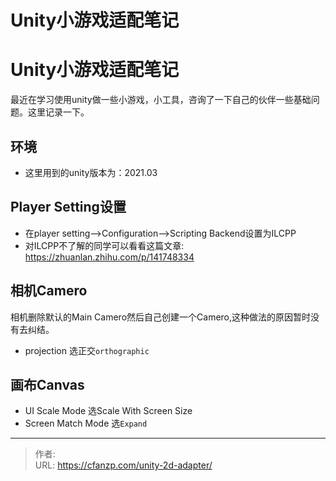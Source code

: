 # Unity小游戏适配笔记


<!--more-->
# Unity小游戏适配笔记
最近在学习使用unity做一些小游戏，小工具，咨询了一下自己的伙伴一些基础问题。这里记录一下。
## 环境
- 这里用到的unity版本为：2021.03

## Player Setting设置
- 在player setting-->Configuration-->Scripting Backend设置为ILCPP
- 对ILCPP不了解的同学可以看看这篇文章: https://zhuanlan.zhihu.com/p/141748334

## 相机Camero
相机删除默认的Main Camero然后自己创建一个Camero,这种做法的原因暂时没有去纠结。
- projection 选正交`orthographic`

## 画布Canvas
- UI Scale Mode 选Scale With Screen Size
- Screen Match Mode 选`Expand`



---

> 作者:   
> URL: https://cfanzp.com/unity-2d-adapter/  

